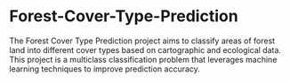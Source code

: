 # Forest-Cover-Type-Prediction
The Forest Cover Type Prediction project aims to classify areas of forest land into different cover types based on cartographic and ecological data. This project is a multiclass classification problem that leverages machine learning techniques to improve prediction accuracy.
